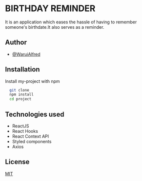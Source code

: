 # BIRTHDAY REMINDER

It is an application which eases the hassle of having to remember someone's birthdate.It also serves as a reminder.

## Author

- [@WaruiAlfred](https://github.com/WaruiAlfred)

## Installation

Install my-project with npm

```bash
  git clone
  npm install
  cd project
```

## Technologies used

- ReactJS
- React Hooks
- React Context API
- Styled components
- Axios

## License

[MIT](LICENSE)
